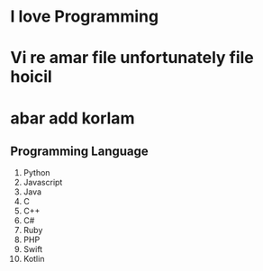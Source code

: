 # I love Programming
# Vi re amar file unfortunately file hoicil
# abar add korlam

## Programming Language
1. Python
2. Javascript
3. Java
4. C
5. C++
6. C#
7. Ruby
8. PHP
9. Swift
10. Kotlin
